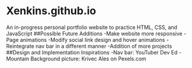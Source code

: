 # Xenkins.github.io
An in-progress personal portfolio website to practice HTML, CSS, and JavaScript
##Possible Future Additions
-Make website more responsive
-Page animations
-Modify social link design and hover animations
-Reintegrate nav bar in a different manner
-Addition of more projects
##Design and Implementation Inspirations
-Nav bar: YouTuber Dev Ed
-Mountain Background picture: Krivec Ales on Pexels.com

